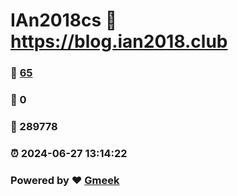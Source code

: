 # IAn2018cs :link: https://blog.ian2018.club 
### :page_facing_up: [65](https://blog.ian2018.club/tag.html) 
### :speech_balloon: 0 
### :hibiscus: 289778 
### :alarm_clock: 2024-06-27 13:14:22 
### Powered by :heart: [Gmeek](https://github.com/Meekdai/Gmeek)
